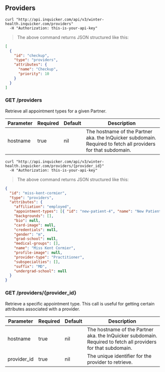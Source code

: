 ## Providers

```shell
curl "http://api.inquicker.com/api/v3/winter-health.inquicker.com/providers"
  -H "Authorization: this-is-your-api-key"
```

> The above command returns JSON structured like this:

```json
[
  {
    "id": "checkup",
    "type": "providers",
    "attributes": {
      "name": "Checkup",
      "priority": 10
    }
  }
]
```

### GET /providers

Retrieve all appointment types for a given Partner.

Parameter | Required | Default | Description
--------- | -------- | ------- | -----------
hostname | true | nil | The hostname of the Partner aka. the InQuicker subdomain. Required to fetch all providers for that subdomain.

```shell
curl "http://api.inquicker.com/api/v3/winter-health.inquicker.com/providers/{provider_id}"
  -H "Authorization: this-is-your-api-key"
```

> The above command returns JSON structured like this:

```json
{
  "id": "miss-kent-cormier",
  "type": "providers",
  "attributes": {
    "affiliation": "employed",
    "appointment-types": [{ "id": "new-patient-4", "name": "New Patient 4" }],
    "backgrounds": [],
    "bio": null,
    "card-image": null,
    "credentials": null,
    "gender": "m",
    "grad-school": null,
    "medical-groups": [],
    "name": "Miss Kent Cormier",
    "profile-image": null,
    "provider-type": "Practitioner",
    "subspecialties": [],
    "suffix": "MD",
    "undergrad-school": null
  }
}
```

### GET /providers/{provider_id}

Retrieve a specific appointment type. This call is useful for getting certain attributes associated with a provider.

Parameter | Required | Default | Description
--------- | -------- | ------- | -----------
hostname | true | nil | The hostname of the Partner aka. the InQuicker subdomain. Required to fetch all providers for that subdomain.
provider_id | true | nil | The unique identifier for the provider to retrieve.
